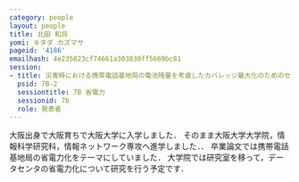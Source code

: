 ```yaml
---
category: people
layout: people
title: 北田 和将
yomi: キタダ カズマサ
pageid: '4186'
emailhash: 4e235823cf74661a303830ff5669bc81
session:
- title: 災害時における携帯電話基地局の電池残量を考慮したカバレッジ最大化のためのセルサイズ制御手法
  psid: 7B-2
  sessiontitle: 7B 省電力
  sessionid: 7b
  role: 発表者
---
```

大阪出身で大阪育ちで大阪大学に入学しました．
そのまま大阪大学大学院，情報科学研究科，情報ネットワーク専攻へ進学しました．．
卒業論文では携帯電話基地局の省電力化をテーマにしていました．
大学院では研究室を移って，データセンタの省電力化について研究を行う予定です．